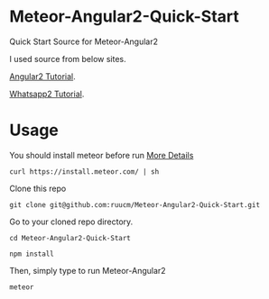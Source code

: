 # Meteor-Angular2-Quick-Start

Quick Start Source for Meteor-Angular2

I used source from below sites.

[Angular2 Tutorial](https://angular.io/docs/ts/latest/guide/setup.html).

[Whatsapp2 Tutorial](https://angular-meteor.com/tutorials/whatsapp2/meteor/setup).

# Usage

You should install meteor before run
[More Details](https://www.meteor.com/install)

```
curl https://install.meteor.com/ | sh
```
Clone this repo
```
git clone git@github.com:ruucm/Meteor-Angular2-Quick-Start.git
```
Go to your cloned repo directory.
```
cd Meteor-Angular2-Quick-Start
```
```
npm install
```

Then, simply type to run Meteor-Angular2
```
meteor
```

